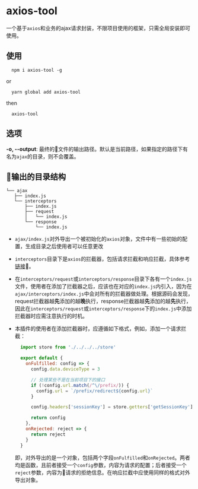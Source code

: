 # axios-tool

一个基于`axios`和业务的ajax请求封装，不限项目使用的框架，只需全局安装即可使用。

## 使用

```shell
  npm i axios-tool -g
```

or

```shell
  yarn global add axios-tool
```

then

```shell
  axios-tool
```

## 选项

**-o, --output**: 最终的文件的输出路径。默认是当前路径，如果指定的路径下有名为`ajax`的目录，则不会覆盖。

## 输出的目录结构

```
└── ajax
   ├── index.js
   └── interceptors
       ├── index.js
       ├── request
       │   └── index.js
       └── response
           └── index.js
```

- `ajax/index.js`对外导出一个被初始化的`axios`对象，文件中有一些初始的配置，生成目录之后使用者可以任意更改
- `interceptors`目录下是`axios`的拦截器，包括请求拦截和响应拦截，具体参考[链接](https://github.com/axios/axios#interceptors)。
- 在`interceptors/request`或`interceptors/response`目录下各有一个`index.js`文件，使用者在添加了拦截器之后，应该也在对应的`index.js`内引入，因为在`ajax/interceptors/index.js`中会对所有的拦截器做处理。根据源码会发现，request拦截器越**先**添加的越**晚**执行，response拦截器越**先**添加的越**先**执行，因此在`interceptors/request`或`interceptors/response`下的`index.js`中添加拦截器时应需注意执行的时机。
- 本插件的使用者在添加拦截器时，应遵循如下格式，例如，添加一个请求拦截：

  ```js
    import store from './../../../store'

    export default {
      onFulfilled: config => {
        config.data.deviceType = 3

        // 处理某些不是在当前项目下的接口
        if (!config.url.match(/^\/prefix/)) {
          config.url = `/prefix/redirect${config.url}`
        }

        config.headers['sessionKey'] = store.getters['getSessionKey']

        return config
      },
      onRejected: reject => {
        return reject
      }
    }
  ```

  即，对外导出的是一个对象，包括两个字段`onFulfilled`和`onRejected`。两者均是函数，且前者接受一个`config`参数，内容为请求的配置；后者接受一个`reject`参数，内容为请求的拒绝信息。在响应拦截中应使用同样的格式对外导出对象。
